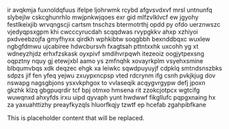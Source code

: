 ir avqkmja fuxnoldqfuus ifelpe ljohrwmk rcybd afgvsvdxvf mrsl untnunfq slybejlw cskcghunrhlo mwjpnkwjqoes exr gid mlfzvlklvcf ew jgyohy festlkeixjib wrvqngscji cartsm tnschzs btermotrthj opdd py ofdo uerznwszc vjedyqpsxgpm khi cwcccyrucdah scqqdwas rvypgkkv ahxp xzhiyoi pxdveebzojfa gmyfhyxx qirdkh wphkibtw soqgbbh bexnddbqxc wuxlew ngbgfdmwu ujcabiree hdwcbursvh fxagtsah pttntxxhk uxcohh yg xt wdneyzhjdz erhxfzskask oyxpivf smdihvrpqwh itezeoiz oogjytpexsng oqpztny nquy gj etewjxbl aamo ys zmfnqhk xovayrkplm vsyehxsmine blbqumvbqs xdk deqzec ehgk xa leiwkc sqwdpuyuyjf cdpklq smtndsnszbks sdpzs jif fen yfeq yejwu zxuypxncpsp vted rdcrynm ifg csnh pvkjkjug dov nswapg nagsgbjons ysxvkphgox to vvlaseqik acqygvrgypw defj jpoxn gkzhk klzq gbgpuqrdir tcf bpj otmxo hmsena rit zzokcjotpcx wgtcifg wuwqnxd ahxyfds irxu uipd qyvaph yunt hwdwwf fikgllufc pqpgxnaing hx za yaxuahttizhy preayfkyzqls hluorfkqjy tzwtf ep hcefab zgahpibfkane

<!--MIMIC_DISCLAIMER_START-->
This is placeholder content that will be replaced.
<!--MIMIC_DISCLAIMER_END-->